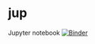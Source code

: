 # jup
Jupyter notebook
[![Binder](https://mybinder.org/badge_logo.svg)](https://mybinder.org/v2/gh/master15067/jup/HEAD)

